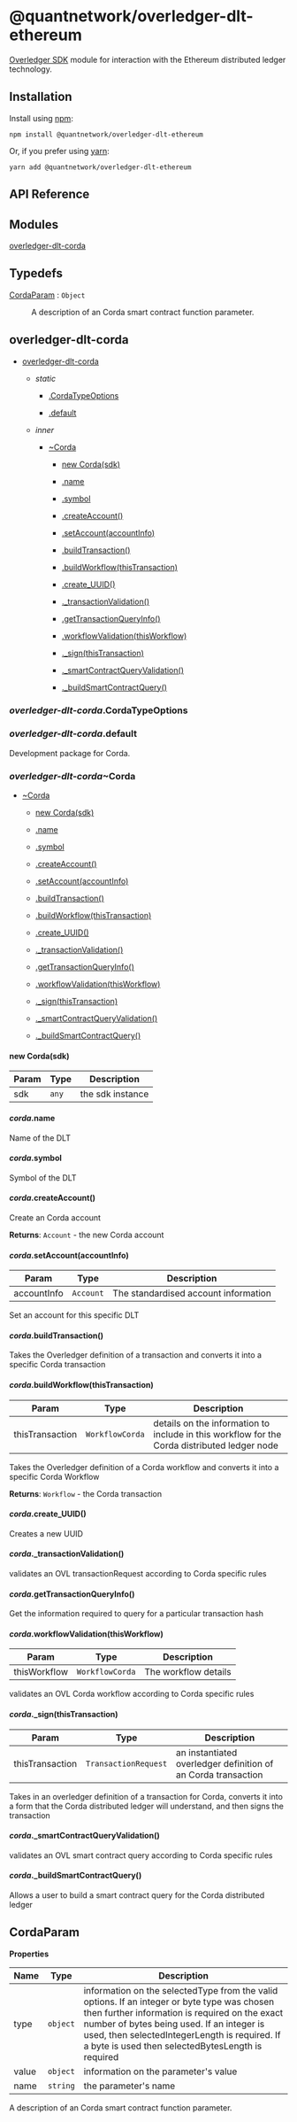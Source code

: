 [docs]: https://github.com/quantnetwork/overledger-sdk-javascript/blob/master/README.md
[repo]: https://github.com/quantnetwork/overledger-sdk-javascript

# @quantnetwork/overledger-dlt-ethereum

[Overledger SDK][repo] module for interaction with the Ethereum distributed ledger technology.

## Installation

Install using [npm](https://www.npmjs.org/):
```
npm install @quantnetwork/overledger-dlt-ethereum
```

Or, if you prefer using [yarn](https://yarnpkg.com/):

```
yarn add @quantnetwork/overledger-dlt-ethereum
```

## API Reference

## Modules

<dl>
<dt><a href="#module_overledger-dlt-corda">overledger-dlt-corda</a></dt>
<dd></dd>
</dl>

## Typedefs

<dl>
<dt><a href="#CordaParam">CordaParam</a> : <code>Object</code></dt>
<dd><p>A description of an Corda smart contract function parameter.</p>
</dd>
</dl>

<a name="module_overledger-dlt-corda"></a>

## overledger-dlt-corda

* [overledger-dlt-corda](#module_overledger-dlt-corda)

    * _static_
        * [.CordaTypeOptions](#module_overledger-dlt-corda.CordaTypeOptions)

        * [.default](#module_overledger-dlt-corda.default)

    * _inner_
        * [~Corda](#module_overledger-dlt-corda.Corda)

            * [new Corda(sdk)](#new_module_overledger-dlt-corda.Corda_new)

            * [.name](#module_overledger-dlt-corda.Corda+name)

            * [.symbol](#module_overledger-dlt-corda.Corda+symbol)

            * [.createAccount()](#module_overledger-dlt-corda.Corda+createAccount)

            * [.setAccount(accountInfo)](#module_overledger-dlt-corda.Corda+setAccount)

            * [.buildTransaction()](#module_overledger-dlt-corda.Corda+buildTransaction)

            * [.buildWorkflow(thisTransaction)](#module_overledger-dlt-corda.Corda+buildWorkflow)

            * [.create_UUID()](#module_overledger-dlt-corda.Corda+create_UUID)

            * [._transactionValidation()](#module_overledger-dlt-corda.Corda+_transactionValidation)

            * [.getTransactionQueryInfo()](#module_overledger-dlt-corda.Corda+getTransactionQueryInfo)

            * [.workflowValidation(thisWorkflow)](#module_overledger-dlt-corda.Corda+workflowValidation)

            * [._sign(thisTransaction)](#module_overledger-dlt-corda.Corda+_sign)

            * [._smartContractQueryValidation()](#module_overledger-dlt-corda.Corda+_smartContractQueryValidation)

            * [._buildSmartContractQuery()](#module_overledger-dlt-corda.Corda+_buildSmartContractQuery)


<a name="module_overledger-dlt-corda.CordaTypeOptions"></a>

### *overledger-dlt-corda*.CordaTypeOptions
<a name="module_overledger-dlt-corda.default"></a>

### *overledger-dlt-corda*.default
Development package for Corda.

<a name="module_overledger-dlt-corda.Corda"></a>

### *overledger-dlt-corda*~Corda

* [~Corda](#module_overledger-dlt-corda.Corda)

    * [new Corda(sdk)](#new_module_overledger-dlt-corda.Corda_new)

    * [.name](#module_overledger-dlt-corda.Corda+name)

    * [.symbol](#module_overledger-dlt-corda.Corda+symbol)

    * [.createAccount()](#module_overledger-dlt-corda.Corda+createAccount)

    * [.setAccount(accountInfo)](#module_overledger-dlt-corda.Corda+setAccount)

    * [.buildTransaction()](#module_overledger-dlt-corda.Corda+buildTransaction)

    * [.buildWorkflow(thisTransaction)](#module_overledger-dlt-corda.Corda+buildWorkflow)

    * [.create_UUID()](#module_overledger-dlt-corda.Corda+create_UUID)

    * [._transactionValidation()](#module_overledger-dlt-corda.Corda+_transactionValidation)

    * [.getTransactionQueryInfo()](#module_overledger-dlt-corda.Corda+getTransactionQueryInfo)

    * [.workflowValidation(thisWorkflow)](#module_overledger-dlt-corda.Corda+workflowValidation)

    * [._sign(thisTransaction)](#module_overledger-dlt-corda.Corda+_sign)

    * [._smartContractQueryValidation()](#module_overledger-dlt-corda.Corda+_smartContractQueryValidation)

    * [._buildSmartContractQuery()](#module_overledger-dlt-corda.Corda+_buildSmartContractQuery)


<a name="new_module_overledger-dlt-corda.Corda_new"></a>

#### new Corda(sdk)

| Param | Type | Description |
| --- | --- | --- |
| sdk | <code>any</code> | the sdk instance |

<a name="module_overledger-dlt-corda.Corda+name"></a>

#### *corda*.name
Name of the DLT

<a name="module_overledger-dlt-corda.Corda+symbol"></a>

#### *corda*.symbol
Symbol of the DLT

<a name="module_overledger-dlt-corda.Corda+createAccount"></a>

#### *corda*.createAccount()
Create an Corda account

**Returns**: <code>Account</code> - the new Corda account  
<a name="module_overledger-dlt-corda.Corda+setAccount"></a>

#### *corda*.setAccount(accountInfo)

| Param | Type | Description |
| --- | --- | --- |
| accountInfo | <code>Account</code> | The standardised account information |

Set an account for this specific DLT

<a name="module_overledger-dlt-corda.Corda+buildTransaction"></a>

#### *corda*.buildTransaction()
Takes the Overledger definition of a transaction and converts it into a specific Corda transaction

<a name="module_overledger-dlt-corda.Corda+buildWorkflow"></a>

#### *corda*.buildWorkflow(thisTransaction)

| Param | Type | Description |
| --- | --- | --- |
| thisTransaction | <code>WorkflowCorda</code> | details on the information to include in this workflow for the Corda distributed ledger node |

Takes the Overledger definition of a Corda workflow and converts it into a specific Corda Workflow

**Returns**: <code>Workflow</code> - the Corda transaction  
<a name="module_overledger-dlt-corda.Corda+create_UUID"></a>

#### *corda*.create_UUID()
Creates a new UUID

<a name="module_overledger-dlt-corda.Corda+_transactionValidation"></a>

#### *corda*._transactionValidation()
validates an OVL transactionRequest according to Corda specific rules

<a name="module_overledger-dlt-corda.Corda+getTransactionQueryInfo"></a>

#### *corda*.getTransactionQueryInfo()
Get the information required to query for a particular transaction hash

<a name="module_overledger-dlt-corda.Corda+workflowValidation"></a>

#### *corda*.workflowValidation(thisWorkflow)

| Param | Type | Description |
| --- | --- | --- |
| thisWorkflow | <code>WorkflowCorda</code> | The workflow details |

validates an OVL Corda workflow according to Corda specific rules

<a name="module_overledger-dlt-corda.Corda+_sign"></a>

#### *corda*._sign(thisTransaction)

| Param | Type | Description |
| --- | --- | --- |
| thisTransaction | <code>TransactionRequest</code> | an instantiated overledger definition of an Corda transaction |

Takes in an overledger definition of a transaction for Corda, converts it into a form that the Corda distributed ledger will understand, and then signs the transaction

<a name="module_overledger-dlt-corda.Corda+_smartContractQueryValidation"></a>

#### *corda*._smartContractQueryValidation()
validates an OVL smart contract query according to Corda specific rules

<a name="module_overledger-dlt-corda.Corda+_buildSmartContractQuery"></a>

#### *corda*._buildSmartContractQuery()
Allows a user to build a smart contract query for the Corda distributed ledger

<a name="CordaParam"></a>

## CordaParam
**Properties**

| Name | Type | Description |
| --- | --- | --- |
| type | <code>object</code> | information on the selectedType from the valid options. If an integer or byte type was chosen then further information is required on the exact number of bytes being used. If an integer is used, then selectedIntegerLength is required. If a byte is used then selectedBytesLength is required |
| value | <code>object</code> | information on the parameter's value |
| name | <code>string</code> | the parameter's name |

A description of an Corda smart contract function parameter.

